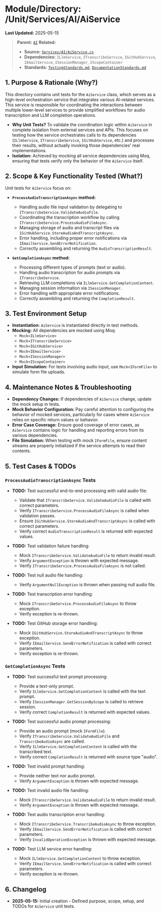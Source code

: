 # Module/Directory: /Unit/Services/AI/AiService

**Last Updated:** 2025-05-15

> **Parent:** [`AI`](../README.md)
> **Related:**
> * **Source:** [`Services/AI/AiService.cs`](../../../../../api-server/Services/AI/AiService.cs)
> * **Dependencies:** `ILlmService`, `ITranscribeService`, `IGitHubService`, `IEmailService`, `ISessionManager`, `IScopeContainer`
> * **Standards:** [`TestingStandards.md`](../../../../../Docs/Standards/TestingStandards.md), [`DocumentationStandards.md`](../../../../../Docs/Development/DocumentationStandards.md)

## 1. Purpose & Rationale (Why?)

This directory contains unit tests for the `AiService` class, which serves as a high-level orchestration service that integrates various AI-related services. This service is responsible for coordinating the interactions between multiple lower-level services to provide simplified workflows for audio transcription and LLM completion operations.

* **Why Unit Tests?** To validate the coordination logic within `AiService` in complete isolation from external services and APIs. This focuses on testing how the service orchestrates calls to its dependencies (`ILlmService`, `ITranscribeService`, `IGitHubService`, etc.) and processes their results, without actually invoking those dependencies' real implementations.
* **Isolation:** Achieved by mocking all service dependencies using Moq, ensuring that tests verify only the behavior of the `AiService` itself.

## 2. Scope & Key Functionality Tested (What?)

Unit tests for `AiService` focus on:

* **`ProcessAudioTranscriptionAsync` method:**
  * Handling audio file input validation by delegating to `ITranscribeService.ValidateAudioFile`.
  * Coordinating the transcription workflow by calling `ITranscribeService.ProcessAudioFileAsync`.
  * Managing storage of audio and transcript files via `IGitHubService.StoreAudioAndTranscriptAsync`.
  * Error handling, including proper error notifications via `IEmailService.SendErrorNotification`.
  * Correctly assembling and returning the `AudioTranscriptionResult`.

* **`GetCompletionAsync` method:**
  * Processing different types of prompts (text or audio).
  * Handling audio transcription for audio prompts via `ITranscribeService`.
  * Retrieving LLM completions via `ILlmService.GetCompletionContent`.
  * Managing session information via `ISessionManager`.
  * Error handling with appropriate error notifications.
  * Correctly assembling and returning the `CompletionResult`.

## 3. Test Environment Setup

* **Instantiation:** `AiService` is instantiated directly in test methods.
* **Mocking:** All dependencies are mocked using Moq:
  * `Mock<ILlmService>`
  * `Mock<ITranscribeService>`
  * `Mock<IGitHubService>`
  * `Mock<IEmailService>`
  * `Mock<ISessionManager>`
  * `Mock<IScopeContainer>`
* **Input Simulation:** For tests involving audio input, use `Mock<IFormFile>` to simulate form file uploads.

## 4. Maintenance Notes & Troubleshooting

* **Dependency Changes:** If dependencies of `AiService` change, update the mock setup in tests.
* **Mock Behavior Configuration:** Pay careful attention to configuring the behavior of mocked services, particularly for cases where `AiService` relies on specific return values or behavior.
* **Error Case Coverage:** Ensure good coverage of error cases, as `AiService` contains logic for handling and reporting errors from its various dependencies.
* **File Simulation:** When testing with mock `IFormFile`, ensure content streams are properly initialized if the service attempts to read their contents.

## 5. Test Cases & TODOs

### `ProcessAudioTranscriptionAsync` Tests

* **TODO:** Test successful end-to-end processing with valid audio file:
  * Validate that `ITranscribeService.ValidateAudioFile` is called with correct parameters.
  * Verify `ITranscribeService.ProcessAudioFileAsync` is called when validation passes.
  * Ensure `IGitHubService.StoreAudioAndTranscriptAsync` is called with correct parameters.
  * Verify correct `AudioTranscriptionResult` is returned with expected values.

* **TODO:** Test validation failure handling:
  * Mock `ITranscribeService.ValidateAudioFile` to return invalid result.
  * Verify `ArgumentException` is thrown with expected message.
  * Verify `ITranscribeService.ProcessAudioFileAsync` is not called.

* **TODO:** Test null audio file handling:
  * Verify `ArgumentNullException` is thrown when passing null audio file.

* **TODO:** Test transcription error handling:
  * Mock `ITranscribeService.ProcessAudioFileAsync` to throw exception.
  * Verify exception is re-thrown.

* **TODO:** Test GitHub storage error handling:
  * Mock `IGitHubService.StoreAudioAndTranscriptAsync` to throw exception.
  * Verify `IEmailService.SendErrorNotification` is called with correct parameters.
  * Verify exception is re-thrown.

### `GetCompletionAsync` Tests

* **TODO:** Test successful text prompt processing:
  * Provide a text-only prompt.
  * Verify `ILlmService.GetCompletionContent` is called with the text prompt.
  * Verify `ISessionManager.GetSessionByScope` is called to retrieve session.
  * Verify correct `CompletionResult` is returned with expected values.

* **TODO:** Test successful audio prompt processing:
  * Provide an audio prompt (mock `IFormFile`).
  * Verify `ITranscribeService.ValidateAudioFile` and `TranscribeAudioAsync` are called.
  * Verify `ILlmService.GetCompletionContent` is called with the transcribed text.
  * Verify correct `CompletionResult` is returned with source type "audio".

* **TODO:** Test invalid prompt handling:
  * Provide neither text nor audio prompt.
  * Verify `ArgumentException` is thrown with expected message.

* **TODO:** Test invalid audio file handling:
  * Mock `ITranscribeService.ValidateAudioFile` to return invalid result.
  * Verify `ArgumentException` is thrown with expected message.

* **TODO:** Test audio transcription error handling:
  * Mock `ITranscribeService.TranscribeAudioAsync` to throw exception.
  * Verify `IEmailService.SendErrorNotification` is called with correct parameters.
  * Verify `InvalidOperationException` is thrown with expected message.

* **TODO:** Test LLM service error handling:
  * Mock `ILlmService.GetCompletionContent` to throw exception.
  * Verify `IEmailService.SendErrorNotification` is called with correct parameters.
  * Verify exception is re-thrown.

## 6. Changelog

* **2025-05-15:** Initial creation - Defined purpose, scope, setup, and TODOs for `AiService` unit tests.